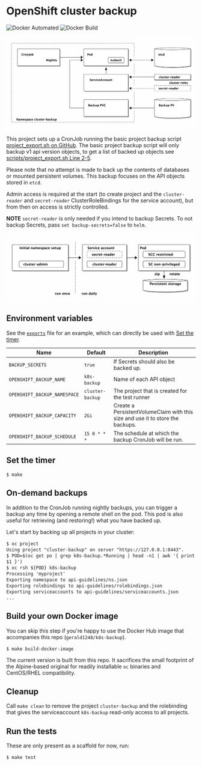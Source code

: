 # OpenShift cluster backup

![Docker Automated](https://img.shields.io/docker/automated/gerald1248/k8s-backup.svg)
![Docker Build](https://img.shields.io/docker/build/gerald1248/k8s-backup.svg)

![Overview of k8s-backup](ditaa/backup-restore.png)

This project sets up a CronJob running the basic project backup script [project_export.sh on GitHub](https://raw.githubusercontent.com/gerald1248/k8s-ansible-contrib/refactor_export/reference-architecture/day2ops/scripts/project_export.sh).
The basic project backup script will only backup v1 api version objects, to get a list of backed up objects see [scripts/project_export.sh Line 2-5](/scripts/project_export.sh#L2-L5).

Please note that no attempt is made to back up the contents of databases or mounted persistent volumes. This backup focuses on the API objects stored in `etcd`.

Admin access is required at the start (to create project and the `cluster-reader` and `secret-reader` ClusterRoleBindings for the service account), but from then on access is strictly controlled.

**NOTE** `secret-reader` is only needed if you intend to backup Secrets. To not backup Secrets, pass `set backup-secrets=false` to `helm`.

![Permissions](ditaa/permissions.png)

## Environment variables

See the [`exports`](/exports) file for an example, which can directly be used with [Set the timer](#set-the-timer).

| Name                         | Default            | Description                                                                    |
| ---------------------------- | ------------------ | ------------------------------------------------------------------------------ |
| `BACKUP_SECRETS`             | `true`             | If Secrets should also be backed up.                                           |
| `OPENSHIFT_BACKUP_NAME`      | `k8s-backup` | Name of each API object                                                        |
| `OPENSHIFT_BACKUP_NAMESPACE` | `cluster-backup`   | The project that is created for the test runner                                |
| `OPENSHIFT_BACKUP_CAPACITY`  | `2Gi`              | Create a PersistentVolumeClaim with this size and use it to store the backups. |
| `OPENSHIFT_BACKUP_SCHEDULE`  | `15 0 * * *`       | The schedule at which the backup CronJob will be run.                          |

## Set the timer
```
$ make
```

## On-demand backups
In addition to the CronJob running nightly backups, you can trigger a backup any time by opening a remote shell on the pod. This pod is also useful for retrieving (and restoring!) what you have backed up.

Let's start by backing up all projects in your cluster:

```
$ oc project
Using project "cluster-backup" on server "https://127.0.0.1:8443".
$ POD=$(oc get po | grep k8s-backup.*Running | head -n1 | awk '{ print $1 }')
$ oc rsh ${POD} k8s-backup
Processing 'myproject'
Exporting namespace to api-guidelines/ns.json
Exporting rolebindings to api-guidelines/rolebindings.json
Exporting serviceaccounts to api-guidelines/serviceaccounts.json
...
```

## Build your own Docker image
You can skip this step if you're happy to use the Docker Hub image that accompanies this repo (`gerald1248/k8s-backup`).

```
$ make build-docker-image
```

The current version is built from this repo. It sacrifices the small footprint of the Alpine-based original for readily installable `oc` binaries and CentOS/RHEL compatibility.

## Cleanup
Call `make clean` to remove the project `cluster-backup` and the rolebinding that gives the serviceaccount `k8s-backup` read-only access to all projects.

## Run the tests
These are only present as a scaffold for now, run:
```
$ make test
```
